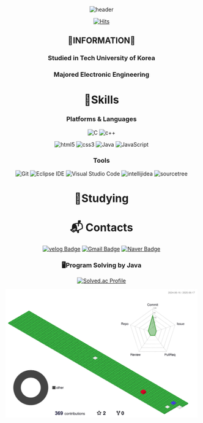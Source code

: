 <div align=center>
 
![header](https://capsule-render.vercel.app/api?type=venom&&color=timeGradient&height=300&section=header&text=JONG%20HO%20PARK&fontSize=90)

[![Hits](https://hits.seeyoufarm.com/api/count/incr/badge.svg?url=https%3A%2F%2Fgithub.com%2Fpenameyo&count_bg=%2395CDDF&title_bg=%23728DB8&icon=&icon_color=%23E7E7E7&title=hits&edge_flat=false)](https://hits.seeyoufarm.com)

## 🙌INFORMATION🙌
### Studied in Tech University of Korea
### Majored Electronic Engineering



# 💪Skills
### Platforms & Languages
![C](https://img.shields.io/badge/C-A8B9CC.svg?&style=for-the-badge&logo=C&logoColor=white)
![c++](https://img.shields.io/badge/c++-00599C.svg?&style=for-the-badge&logo=cplusplus&logoColor=white)

![html5](https://img.shields.io/badge/html5-E34F26.svg?&style=for-the-badge&logo=html5&logoColor=white)
![css3](https://img.shields.io/badge/css3-1572B6.svg?&style=for-the-badge&logo=css3&logoColor=white)
![Java](https://img.shields.io/badge/Java-007396.svg?&style=for-the-badge&logo=Java&logoColor=white)
![JavaScript](https://img.shields.io/badge/JavaScript-F7DF1E.svg?&style=for-the-badge&logo=JavaScript&logoColor=white)

### Tools

![Git](https://img.shields.io/badge/Git-F05032.svg?&style=for-the-badge&logo=Git&logoColor=white)
![Eclipse IDE](https://img.shields.io/badge/Eclipse%20IDE-2C2255.svg?&style=for-the-badge&logo=Eclipse%20IDE&logoColor=white)
![Visual Studio Code](https://img.shields.io/badge/Visual%20Studio%20Code-007ACC.svg?&style=for-the-badge&logo=Visual%20Studio%20Code&logoColor=white)
![intellijidea](https://img.shields.io/badge/intellijidea-black.svg?&style=for-the-badge&logo=intellijidea&logoColor=White)
![sourcetree](https://img.shields.io/badge/sourcetree-navy.svg?&style=for-the-badge&logo=sourcetree&logoColor=White)

# 📑Studying


# :mailbox_with_mail: Contacts

[![velog Badge](http://img.shields.io/badge/-velog-20C997?style=flat-square&logo=velog&logoColor=white&link=https://velog.io/@penameyo/posts)](https://velog.io/@penameyo/posts)
[![Gmail Badge](https://img.shields.io/badge/Gmail-d14836?style=flat-square&logo=Gmail&logoColor=white&link=mailto:jhpark3405@gmail.com)](jhpark3405@gmail.com)
[![Naver Badge](https://img.shields.io/badge/Naver-03C75A?style=flat-square&logo=Naver&logoColor=white&link=mailto:helloll3405@naver.com)](helloll3405@naver.com)


### 🖥️Program Solving by Java
[![Solved.ac Profile](http://mazassumnida.wtf/api/v2/generate_badge?boj=penameyo)](https://solved.ac/penameyo/)

![](./profile-3d-contrib/profile-gitblock.svg)
